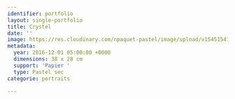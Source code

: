 ```yaml
---
identifier: portfolio
layout: single-portfolio
title: Crystel
date: ''
image: https://res.cloudinary.com/npaquet-pastel/image/upload/v1545154172/Crystel-pastel-38-X-28-cm-2016.jpg
metadata:
  year: 2016-12-01 05:00:00 +0000
  dimensions: 38 x 28 cm
  support: 'Papier '
  type: Pastel sec
categorie: portraits

---
```

